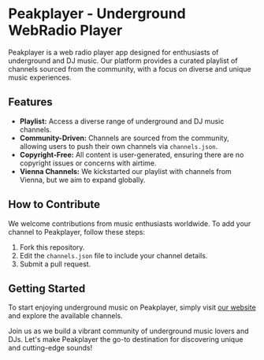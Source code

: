 # Peakplayer - Underground WebRadio Player

Peakplayer is a web radio player app designed for enthusiasts of underground and DJ music. Our platform provides a curated playlist of channels sourced from the community, with a focus on diverse and unique music experiences. 

## Features

- **Playlist:** Access a diverse range of underground and DJ music channels.
- **Community-Driven:** Channels are sourced from the community, allowing users to push their own channels via `channels.json`.
- **Copyright-Free:** All content is user-generated, ensuring there are no copyright issues or concerns with airtime.
- **Vienna Channels:** We kickstarted our playlist with channels from Vienna, but we aim to expand globally.

## How to Contribute

We welcome contributions from music enthusiasts worldwide. To add your channel to Peakplayer, follow these steps:

1. Fork this repository.
2. Edit the `channels.json` file to include your channel details.
3. Submit a pull request.

## Getting Started

To start enjoying underground music on Peakplayer, simply visit [our website](https://enabled.io/peakplayers) and explore the available channels. 

Join us as we build a vibrant community of underground music lovers and DJs. Let's make Peakplayer the go-to destination for discovering unique and cutting-edge sounds!